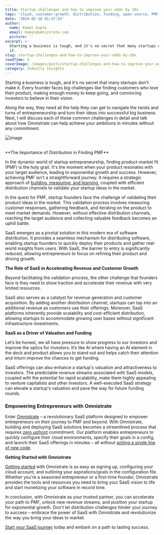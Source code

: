 ```yaml
---
title: Startup challenges and how to improve your odds by 10x
tags: 'cloud, customer-growth, distribution, funding, open-source, PMF, revenue, SaaS'
date: '2024-02-18 01:47:55'
author:
  name: Kamal Gupta
  email: kamal@omnistrate.com
  picture: ''
excerpt: >-
  Starting a business is tough, and it's no secret that many startups don't make
  it.
slug: startup-challenges-and-how-to-improve-your-odds-by-10x
readTime: 4
coverImage: /images/posts/startup-challenges-and-how-to-improve-your-odds-by-10x-1.png
category: Industry Insights
---
```


Starting a business is tough, and it's no secret that many startups don't make it. Every founder faces big challenges like finding customers who love their product, making enough money to keep going, and convincing investors to believe in their vision.

Along the way, they need all the help they can get to navigate the twists and turns of entrepreneurship and turn their ideas into successful big business. Next, I will discuss each of these common challenges in detail and talk about how Omnistrate can help achieve your ambitions in minutes without any commitment.
<br>

![image][1]

<br>
**The Importance of Distribution in Finding PMF**

In the dynamic world of startup entrepreneurship, finding product-market fit (PMF) is the holy grail. It's the moment when your product resonates with your target audience, leading to exponential growth and success. However, achieving PMF isn't a straightforward journey. It requires a strategic approach of [building, measuring, and learning][2], coupled with efficient distribution channels to validate your startup ideas in the market.

In the quest for PMF, startup founders face the challenge of validating their product ideas in the market. This validation process involves measuring customer responses, gathering feedback, and iterating on the product to meet market demands. However, without effective distribution channels, reaching the target audience and collecting valuable feedback becomes an uphill battle.

SaaS emerges as a pivotal solution in this modern era of software distribution. It provides a seamless mechanism for distributing software, enabling startup founders to quickly deploy their products and gather real-world insights from users. With SaaS, the barrier to entry is significantly reduced, allowing entrepreneurs to focus on refining their product and driving growth.

**The Role of SaaS in Accelerating Revenue and Customer Growth**

Beyond facilitating the validation process, the other challenge that founders face is they need to show traction and accelerate their revenue with very limited resources.

SaaS also serves as a catalyst for revenue generation and customer acquisition. By adding another distribution channel, startups can tap into an additional revenue as customers use their offerings. Moreover, SaaS platforms inherently provide scalability and cost-efficient distribution, allowing startups to accommodate growing user bases without significant infrastructure investments.

**SaaS as a Driver of Valuation and Funding**

Let’s be honest, we all have pressure to show progress to our investors and improve the optics for investors. It’s like AI where having an AI element in the deck and product allows you to stand out and helps catch their attention and inturn improve the chances to get funding. 

SaaS offerings can also enhance a startup's valuation and attractiveness to investors. The predictable revenue streams associated with SaaS models, coupled with the potential for rapid scalability, make them highly appealing to venture capitalists and other investors. A well-executed SaaS strategy can elevate a startup's valuation and pave the way for future funding rounds.


### Empowering Entrepreneurs with Omnistrate


Enter [Omnistrate][3] – a revolutionary SaaS platform designed to empower entrepreneurs on their journey to PMF and beyond. With Omnistrate, building and deploying SaaS solutions becomes a streamlined process that requires [zero upfront][4] commitment. Our platform enables entrepreneurs to quickly configure their cloud environments, specify their goals in a config, and launch their SaaS offerings in minutes – all without [writing a single line of new code][5].

**Getting Started with Omnistrate**

[Getting started][6] with Omnistrate is as easy as signing up, configuring your cloud account, and outlining your aspirations/goals in the configuration file. Whether you're a seasoned entrepreneur or a first-time founder, Omnistrate provides the tools and resources you need to bring your SaaS vision to life and start monetizing your software in record time.

In conclusion, with Omnistrate as your trusted partner, you can accelerate your path to PMF, unlock new revenue streams, and position your startup for exponential growth. Don't let distribution challenges hinder your journey to success – embrace the power of SaaS with Omnistrate and revolutionize the way you bring your ideas to market.

[Start your SaaS journey][7] today and embark on a path to lasting success.

  [1]: /images/posts/startup-challenges-and-how-to-improve-your-odds-by-10x-1.png
  [2]: https://www.amazon.com/Lean-Startup-Entrepreneurs-Continuous-Innovation/dp/0307887898
  [3]: https://omnistrate.com/
  [4]: https://www.omnistrate.com/pricing
  [5]: https://docs.omnistrate.com/examples/DBaaS-usecase/
  [6]: https://docs.omnistrate.com/getting-started/
  [7]: https://omnistrate.cloud/signup
